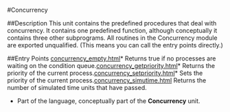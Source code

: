 
#Concurrency

##Description
This unit contains the predefined procedures that deal with concurrency. It contains one predefined function, although conceptually it contains three other subprograms.
All routines in the Concurrency module are exported unqualified. (This means you can call the entry points directly.)



##Entry Points
[concurrency_empty.html](**empty**)* Returns true if no processes are waiting on the condition queue.[concurrency_getpriority.html](**getpriority**)* Returns the priority of the current process.[concurrency_setpriority.html](**setpriority**)* Sets the priority of the current process.[concurrency_simutime.html](**simutime**) Returns the number of simulated time units that have passed.
* Part of the language, conceptually part of the **Concurrency** unit.


